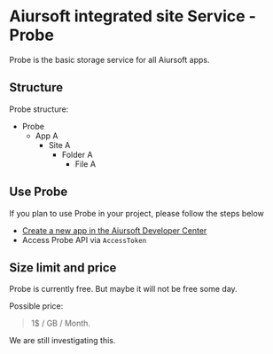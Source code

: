 # Aiursoft integrated site Service - Probe

Probe is the basic storage service for all Aiursoft apps.

## Structure

Probe structure:

* Probe
    * App A
        * Site A
            * Folder A
                * File A

## Use Probe

If you plan to use Probe in your project, please follow the steps below

* [Create a new app in the Aiursoft Developer Center](https://developer.aiursoft.com)
* Access Probe API via `AccessToken`

## Size limit and price

Probe is currently free. But maybe it will not be free some day.

Possible price:

> 1$ / GB / Month.

We are still investigating this.
